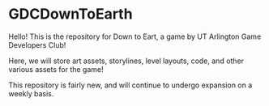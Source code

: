 # GDCDownToEarth

Hello! This is the repository for Down to Eart, a game by UT Arlington Game Developers Club!

Here, we will store art assets, storylines, level layouts, code, and other various assets for the game!

This repository is fairly new, and will continue to undergo expansion on a weekly basis.
